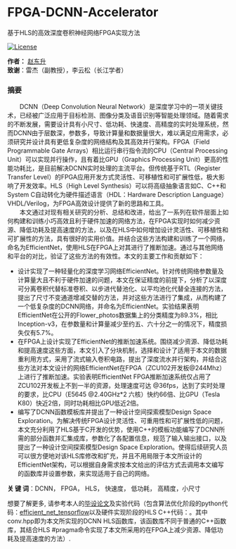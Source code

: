 # FPGA-DCNN-Accelerator
基于HLS的高效深度卷积神经网络FPGA实现方法

[![License](https://img.shields.io/badge/license-BSD-blue.svg)](LICENSE)

**作者：** [赵东升](https://generalzds.github.io/)<br/>
**致谢**：雷杰（副教授），李云松（长江学者）

### 摘要

&emsp;&emsp;DCNN（Deep Convolution Neural Network）是深度学习中的一项关键技术，已经被广泛应用于目标检测、图像分类及语音识别等智能处理领域。随着需求的不断发展，需要设计具有小尺寸、低功耗、快速度、高精度的实时处理系统，然而DCNN由于层数深，参数多，导致计算量和数据量很大，难以满足应用需求，必须研究并设计具有更低复杂度的网络结构及其高效并行架构。FPGA（Field Programmable Gate Arrays）相比运行串行指令流的CPU（Central Processing Unit）可以实现并行操作，且有着比GPU（Graphics Processing Unit）更高的性能功耗比，是目前解决DCNN实时处理的主流平台。但传统基于RTL（Register Transfer Level）的FPGA应用开发方式灵活性、可移植性和可扩展性低，极大影响了开发效率。HLS（High Level Synthesis）可以将高级抽象语言如C、C++和System C自动转化为硬件描述语言（HDL：Hardware Description Language）VHDL/Verilog，为FPGA高效设计提供了新的思路和工具。<br/>
&emsp;&emsp;本文通过对现有相关研究的分析、总结和改进，给出了一系列在软件层面上如何构建和训练小巧高效且利于硬件加速的网络方法，在FPGA实现时如何减少资源、降低功耗及提高速度的方法，以及在HLS中如何增加设计灵活性、可移植性和可扩展性的方法，具有很好的实用价值。并结合这些方法构建和训练了一个网络，命名为EfficientNet，使用HLS在FPGA上对其进行了推断加速。通过与其他网络和平台的对比，验证了这些方法的有效性。本文的主要工作和贡献如下：<br/>
* 设计实现了一种轻量化的深度学习网络EfficientNet。针对传统网络参数量及计算量大且不利于硬件加速的问题，本文在保证精度的前提下，分析了以深度可分离卷积代替标准卷积、以步进代替池化、以平均池化代替全连接的方法，提出了尺寸不变通道增减交替的方法，并对这些方法进行了集成，从而构建了一个低复杂度的DCNN网络，并命名为EfficientNet。实验结果表明EfficientNet在公开的Flower_photos数据集上的分类精度为89.3%，相比Inception-v3，在参数量和计算量减少至约五、六十分之一的情况下，精度损失仅有5.7%。<br/>
* 在FPGA上设计实现了EfficientNet的推断加速系统。围绕减少资源、降低功耗和提高速度这些方面，本文引入了分块机制，选择和设计了适用于本文的数据重利用方式，采用了流式输入卷积电路，提出了深度流水并行架构，并结合这些方法对本文设计的网络EfficientNet在FPGA（ZCU102开发板@244Mhz）上进行了推断加速。实验表明EfficientNet FPGA推断加速系统仅占用了ZCU102开发板上不到一半的资源，处理速度可达 @36fps，达到了实时处理的要求，比CPU（E5645 @2.40GHz\*2 六核）快约66倍、比GPU（Tesla K80）快近2倍，同时功耗相比GPU低近2倍。<br/>
* 编写了DCNN函数模板库并提出了一种设计空间探索模型Design Space Exploration。为解决传统FPGA设计灵活性、可重用性和可扩展性低的问题，本文充分利用了HLS基于C开发的优势，使用C++的模板功能编写了DCNN所需的部分函数并汇集成库，参数化了各配置信息，规范了输入输出接口，以及提出了一种设计空间探索模型Design Space Exploration。使得后续研究人员可以很方便地对该HLS库修改和扩充，并且不用局限于本文所设计的EfficientNet架构，可以根据自身需求按本文给出的评估方式去调用本文编写的函数库并设置参数，来实现适用于自己的网络。<br/>


**关 键 词**：DCNN， FPGA， HLS， 快速度， 低功耗， 高精度，小尺寸

想要了解更多, 请参考本人的[毕设论文](http://www.mdpi.com/2072-4292/10/4/516)及实验代码（包含算法优化阶段的python代码：[efficient_net_tensorflow](https://github.com/GeneralZDS/FPGA-DCNN-Accelerator/tree/master/efficient_net_tensorflow)以及硬件实现阶段的HLS C++代码：。其中conv.hpp即为本文所实现的DCNN HLS函数库，该函数库不同于普通的C++函数库，其结合HLS #pragma命令实现了本文所采用的在FPGA上减少资源、降低功耗及提高速度的方法）.

